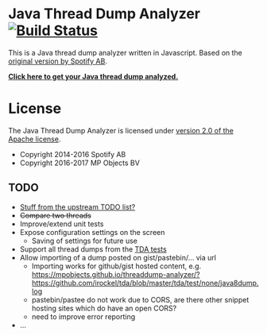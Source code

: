 # Java Thread Dump Analyzer [![Build Status](https://travis-ci.org/mpobjects/threaddump-analyzer.svg)](https://travis-ci.org/mpobjects/threaddump-analyzer)

This is a Java thread dump analyzer written in Javascript. Based on the 
[original version by Spotify AB](https://github.com/spotify/threaddump-analyzer).

**[Click here to get your Java thread dump analyzed.](https://jstack.review)**

# License

The Java Thread Dump Analyzer is licensed under [version 2.0 of the Apache license](http://www.apache.org/licenses/LICENSE-2.0.html).

* Copyright 2014-2016 Spotify AB
* Copyright 2016-2017 MP Objects BV

## TODO

* [Stuff from the upstream TODO list?](https://github.com/spotify/threaddump-analyzer/blob/gh-pages/README.md)
* ~~Compare two threads~~
* Improve/extend unit tests
* Expose configuration settings on the screen
   * Saving of settings for future use
* Support all thread dumps from the [TDA tests](https://github.com/irockel/tda/tree/master/tda/test/none) 
* Allow importing of a dump posted on gist/pastebin/... via url
   * Importing works for github/gist hosted content, e.g. https://mpobjects.github.io/threaddump-analyzer/?https://github.com/irockel/tda/blob/master/tda/test/none/java8dump.log
   * pastebin/pastee do not work due to CORS, are there other snippet hosting sites which do have an open CORS?
   * need to improve error reporting
* ...
